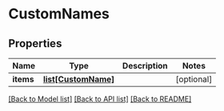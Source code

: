 # CustomNames

## Properties
Name | Type | Description | Notes
------------ | ------------- | ------------- | -------------
**items** | [**list[CustomName]**](CustomName.md) |  | [optional] 

[[Back to Model list]](../README.md#documentation-for-models) [[Back to API list]](../README.md#documentation-for-api-endpoints) [[Back to README]](../README.md)


